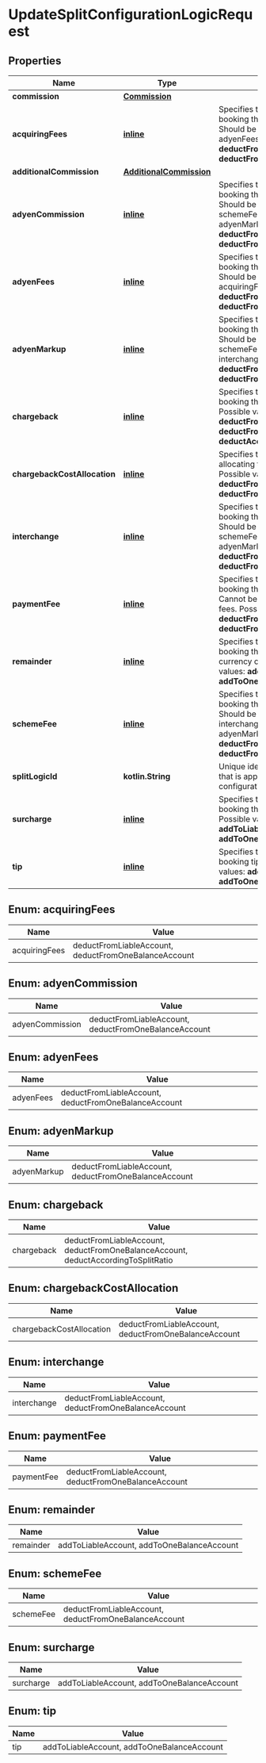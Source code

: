 
# UpdateSplitConfigurationLogicRequest

## Properties
Name | Type | Description | Notes
------------ | ------------- | ------------- | -------------
**commission** | [**Commission**](Commission.md) |  | 
**acquiringFees** | [**inline**](#AcquiringFees) | Specifies the logic to apply when booking the transaction fees. Should be combined with adyenFees.  Possible values: **deductFromLiableAccount**, **deductFromOneBalanceAccount**. |  [optional]
**additionalCommission** | [**AdditionalCommission**](AdditionalCommission.md) |  |  [optional]
**adyenCommission** | [**inline**](#AdyenCommission) | Specifies the logic to apply when booking the transaction fees. Should be combined with schemeFee, interchange &amp; adyenMarkup.  Possible values: **deductFromLiableAccount**, **deductFromOneBalanceAccount**. |  [optional]
**adyenFees** | [**inline**](#AdyenFees) | Specifies the logic to apply when booking the transaction fees. Should be combined with acquiringFees.  Possible values: **deductFromLiableAccount**, **deductFromOneBalanceAccount**. |  [optional]
**adyenMarkup** | [**inline**](#AdyenMarkup) | Specifies the logic to apply when booking the transaction fees. Should be combined with schemeFee, adyenCommission &amp; interchange.  Possible values: **deductFromLiableAccount**, **deductFromOneBalanceAccount**. |  [optional]
**chargeback** | [**inline**](#Chargeback) | Specifies the logic to apply when booking the chargeback amount.  Possible values: **deductFromLiableAccount**, **deductFromOneBalanceAccount**, **deductAccordingToSplitRatio**. |  [optional]
**chargebackCostAllocation** | [**inline**](#ChargebackCostAllocation) | Specifies the logic to apply when allocating the chargeback costs.  Possible values: **deductFromLiableAccount**, **deductFromOneBalanceAccount** |  [optional]
**interchange** | [**inline**](#Interchange) | Specifies the logic to apply when booking the transaction fees. Should be combined with schemeFee, adyenCommission &amp; adyenMarkup.  Possible values: **deductFromLiableAccount**, **deductFromOneBalanceAccount**. |  [optional]
**paymentFee** | [**inline**](#PaymentFee) | Specifies the logic to apply when booking the transaction fees. Cannot be combined with other fees.  Possible values: **deductFromLiableAccount**, **deductFromOneBalanceAccount**. |  [optional]
**remainder** | [**inline**](#Remainder) | Specifies the logic to apply when booking the amount left over after currency conversion.  Possible values: **addToLiableAccount**, **addToOneBalanceAccount**. |  [optional]
**schemeFee** | [**inline**](#SchemeFee) | Specifies the logic to apply when booking the transaction fees. Should be combined with interchange, adyenCommission &amp; adyenMarkup.  Possible values: **deductFromLiableAccount**, **deductFromOneBalanceAccount**. |  [optional]
**splitLogicId** | **kotlin.String** | Unique identifier of the split logic that is applied when the split configuration conditions are met. |  [optional] [readonly]
**surcharge** | [**inline**](#Surcharge) | Specifies the logic to apply when booking the surcharge amount.  Possible values: **addToLiableAccount**, **addToOneBalanceAccount** |  [optional]
**tip** | [**inline**](#Tip) | Specifies the logic to apply when booking tips (gratuity).  Possible values: **addToLiableAccount**, **addToOneBalanceAccount**. |  [optional]


<a name="AcquiringFees"></a>
## Enum: acquiringFees
Name | Value
---- | -----
acquiringFees | deductFromLiableAccount, deductFromOneBalanceAccount


<a name="AdyenCommission"></a>
## Enum: adyenCommission
Name | Value
---- | -----
adyenCommission | deductFromLiableAccount, deductFromOneBalanceAccount


<a name="AdyenFees"></a>
## Enum: adyenFees
Name | Value
---- | -----
adyenFees | deductFromLiableAccount, deductFromOneBalanceAccount


<a name="AdyenMarkup"></a>
## Enum: adyenMarkup
Name | Value
---- | -----
adyenMarkup | deductFromLiableAccount, deductFromOneBalanceAccount


<a name="Chargeback"></a>
## Enum: chargeback
Name | Value
---- | -----
chargeback | deductFromLiableAccount, deductFromOneBalanceAccount, deductAccordingToSplitRatio


<a name="ChargebackCostAllocation"></a>
## Enum: chargebackCostAllocation
Name | Value
---- | -----
chargebackCostAllocation | deductFromLiableAccount, deductFromOneBalanceAccount


<a name="Interchange"></a>
## Enum: interchange
Name | Value
---- | -----
interchange | deductFromLiableAccount, deductFromOneBalanceAccount


<a name="PaymentFee"></a>
## Enum: paymentFee
Name | Value
---- | -----
paymentFee | deductFromLiableAccount, deductFromOneBalanceAccount


<a name="Remainder"></a>
## Enum: remainder
Name | Value
---- | -----
remainder | addToLiableAccount, addToOneBalanceAccount


<a name="SchemeFee"></a>
## Enum: schemeFee
Name | Value
---- | -----
schemeFee | deductFromLiableAccount, deductFromOneBalanceAccount


<a name="Surcharge"></a>
## Enum: surcharge
Name | Value
---- | -----
surcharge | addToLiableAccount, addToOneBalanceAccount


<a name="Tip"></a>
## Enum: tip
Name | Value
---- | -----
tip | addToLiableAccount, addToOneBalanceAccount



